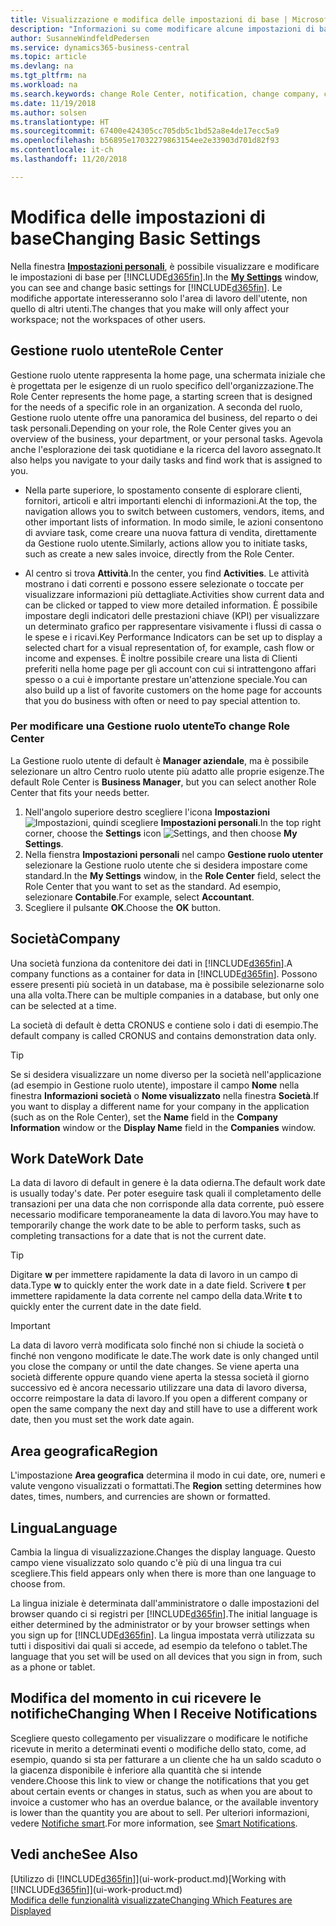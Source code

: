 ```yaml
---
title: Visualizzazione e modifica delle impostazioni di base | Microsoft Docs
description: "Informazioni su come modificare alcune impostazioni di base, ad esempio, la Gestione ruolo utente, la società o la data di lavoro."
author: SusanneWindfeldPedersen
ms.service: dynamics365-business-central
ms.topic: article
ms.devlang: na
ms.tgt_pltfrm: na
ms.workload: na
ms.search.keywords: change Role Center, notification, change company, change work date
ms.date: 11/19/2018
ms.author: solsen
ms.translationtype: HT
ms.sourcegitcommit: 67400e424305cc705db5c1bd52a8e4de17ecc5a9
ms.openlocfilehash: b56895e17032279863154ee2e33903d701d82f93
ms.contentlocale: it-ch
ms.lasthandoff: 11/20/2018

---
```

# <a name="changing-basic-settings"></a><span data-ttu-id="a4d7f-103">Modifica delle impostazioni di base</span><span class="sxs-lookup"><span data-stu-id="a4d7f-103">Changing Basic Settings</span></span>
<span data-ttu-id="a4d7f-104">Nella finestra [**Impostazioni personali**](https://businesscentral.dynamics.com?page=9176 "Passare direttamente alla pagina impostazioni utente in Business Central"), è possibile visualizzare e modificare le impostazioni di base per [!INCLUDE[d365fin](includes/d365fin_md.md)].</span><span class="sxs-lookup"><span data-stu-id="a4d7f-104">In the [**My Settings**](https://businesscentral.dynamics.com?page=9176 "Go directly to your user settings page in Business Central") window, you can see and change basic settings for [!INCLUDE[d365fin](includes/d365fin_md.md)].</span></span> <span data-ttu-id="a4d7f-105">Le modifiche apportate interesseranno solo l'area di lavoro dell'utente, non quello di altri utenti.</span><span class="sxs-lookup"><span data-stu-id="a4d7f-105">The changes that you make will only affect your workspace; not the workspaces of other users.</span></span>  

## <a name="role-center"></a> <span data-ttu-id="a4d7f-106">Gestione ruolo utente</span><span class="sxs-lookup"><span data-stu-id="a4d7f-106">Role Center</span></span>
<span data-ttu-id="a4d7f-107">Gestione ruolo utente rappresenta la home page, una schermata iniziale che è progettata per le esigenze di un ruolo specifico dell'organizzazione.</span><span class="sxs-lookup"><span data-stu-id="a4d7f-107">The Role Center represents the home page, a starting screen that is designed for the needs of a specific role in an organization.</span></span> <span data-ttu-id="a4d7f-108">A seconda del ruolo, Gestione ruolo utente offre una panoramica del business, del reparto o dei task personali.</span><span class="sxs-lookup"><span data-stu-id="a4d7f-108">Depending on your role, the Role Center gives you an overview of the business, your department, or your personal tasks.</span></span> <span data-ttu-id="a4d7f-109">Agevola anche l'esplorazione dei task quotidiane e la ricerca del lavoro assegnato.</span><span class="sxs-lookup"><span data-stu-id="a4d7f-109">It also helps you navigate to your daily tasks and find work that is assigned to you.</span></span>

-   <span data-ttu-id="a4d7f-110">Nella parte superiore, lo spostamento consente di esplorare clienti, fornitori, articoli e altri importanti elenchi di informazioni.</span><span class="sxs-lookup"><span data-stu-id="a4d7f-110">At the top, the navigation allows you to switch between customers, vendors, items, and other important lists of information.</span></span> <span data-ttu-id="a4d7f-111">In modo simile, le azioni consentono di avviare task, come creare una nuova fattura di vendita, direttamente da Gestione ruolo utente.</span><span class="sxs-lookup"><span data-stu-id="a4d7f-111">Similarly, actions allow you to initiate tasks, such as create a new sales invoice, directly from the Role Center.</span></span>

-   <span data-ttu-id="a4d7f-112">Al centro si trova **Attività**.</span><span class="sxs-lookup"><span data-stu-id="a4d7f-112">In the center, you find **Activities**.</span></span> <span data-ttu-id="a4d7f-113">Le attività mostrano i dati correnti e possono essere selezionate o toccate per visualizzare informazioni più dettagliate.</span><span class="sxs-lookup"><span data-stu-id="a4d7f-113">Activities show current data and can be clicked or tapped to view more detailed information.</span></span> <span data-ttu-id="a4d7f-114">È possibile impostare degli indicatori delle prestazioni chiave (KPI) per visualizzare un determinato grafico per rappresentare visivamente i flussi di cassa o le spese e i ricavi.</span><span class="sxs-lookup"><span data-stu-id="a4d7f-114">Key Performance Indicators can be set up to display a selected chart for a visual representation of, for example, cash flow or income and expenses.</span></span> <span data-ttu-id="a4d7f-115">È inoltre possibile creare una lista di Clienti preferiti nella home page per gli account con cui si intrattengono affari spesso o a cui è importante prestare un'attenzione speciale.</span><span class="sxs-lookup"><span data-stu-id="a4d7f-115">You can also build up a list of favorite customers on the home page for accounts that you do business with often or need to pay special attention to.</span></span>

### <a name="to-change-role-center"></a><span data-ttu-id="a4d7f-116">Per modificare una Gestione ruolo utente</span><span class="sxs-lookup"><span data-stu-id="a4d7f-116">To change Role Center</span></span>
<span data-ttu-id="a4d7f-117">La Gestione ruolo utente di default è **Manager aziendale**, ma è possibile selezionare un altro Centro ruolo utente più adatto alle proprie esigenze.</span><span class="sxs-lookup"><span data-stu-id="a4d7f-117">The default Role Center is **Business Manager**, but you can select another Role Center that fits your needs better.</span></span>
1. <span data-ttu-id="a4d7f-118">Nell'angolo superiore destro scegliere l'icona **Impostazioni** ![Impostazioni](media/ui-experience/settings_icon_small.png "icona Impostazioni per Gestione ruolo utente"), quindi scegliere **Impostazioni personali**.</span><span class="sxs-lookup"><span data-stu-id="a4d7f-118">In the top right corner, choose the **Settings** icon ![Settings](media/ui-experience/settings_icon_small.png "Settings icon for role center"), and then choose **My Settings**.</span></span>
2. <span data-ttu-id="a4d7f-119">Nella fienstra **Impostazioni personali** nel campo **Gestione ruolo utenter** selezionare la Gestione ruolo utente che si desidera impostare come standard.</span><span class="sxs-lookup"><span data-stu-id="a4d7f-119">In the **My Settings** window, in the **Role Center** field, select the Role Center that you want to set as the standard.</span></span> <span data-ttu-id="a4d7f-120">Ad esempio, selezionare **Contabile**.</span><span class="sxs-lookup"><span data-stu-id="a4d7f-120">For example, select **Accountant**.</span></span>
3. <span data-ttu-id="a4d7f-121">Scegliere il pulsante **OK**.</span><span class="sxs-lookup"><span data-stu-id="a4d7f-121">Choose the **OK** button.</span></span>

## <a name="company"></a><span data-ttu-id="a4d7f-122">Società</span><span class="sxs-lookup"><span data-stu-id="a4d7f-122">Company</span></span>
<span data-ttu-id="a4d7f-123">Una società funziona da contenitore dei dati in [!INCLUDE[d365fin](includes/d365fin_md.md)].</span><span class="sxs-lookup"><span data-stu-id="a4d7f-123">A company functions as a container for data in [!INCLUDE[d365fin](includes/d365fin_md.md)].</span></span> <span data-ttu-id="a4d7f-124">Possono essere presenti più società in un database, ma è possibile selezionarne solo una alla volta.</span><span class="sxs-lookup"><span data-stu-id="a4d7f-124">There can be multiple companies in a database, but only one can be selected at a time.</span></span>

<span data-ttu-id="a4d7f-125">La società di default è detta CRONUS e contiene solo i dati di esempio.</span><span class="sxs-lookup"><span data-stu-id="a4d7f-125">The default company is called CRONUS and contains demonstration data only.</span></span>

> [!TIP]  
>   <span data-ttu-id="a4d7f-126">Se si desidera visualizzare un nome diverso per la società nell'applicazione (ad esempio in Gestione ruolo utente), impostare il campo **Nome** nella finestra **Informazioni società** o **Nome visualizzato** nella finestra **Società**.</span><span class="sxs-lookup"><span data-stu-id="a4d7f-126">If you want to display a different name for your company in the application (such as on the Role Center), set the **Name** field in the **Company Information** window or the **Display Name** field in the **Companies** window.</span></span>  

## <a name="work-date"></a><span data-ttu-id="a4d7f-127">Work Date</span><span class="sxs-lookup"><span data-stu-id="a4d7f-127">Work Date</span></span>
<span data-ttu-id="a4d7f-128">La data di lavoro di default in genere è la data odierna.</span><span class="sxs-lookup"><span data-stu-id="a4d7f-128">The default work date is usually today's date.</span></span> <span data-ttu-id="a4d7f-129">Per poter eseguire task quali il completamento delle transazioni per una data che non corrisponde alla data corrente, può essere necessario modificare temporaneamente la data di lavoro.</span><span class="sxs-lookup"><span data-stu-id="a4d7f-129">You may have to temporarily change the work date to be able to perform tasks, such as completing transactions for a date that is not the current date.</span></span>

> [!TIP]  
>   <span data-ttu-id="a4d7f-130">Digitare **w** per immettere rapidamente la data di lavoro in un campo di data.</span><span class="sxs-lookup"><span data-stu-id="a4d7f-130">Type **w** to quickly enter the work date in a date field.</span></span> <span data-ttu-id="a4d7f-131">Scrivere **t** per immettere rapidamente la data corrente nel campo della data.</span><span class="sxs-lookup"><span data-stu-id="a4d7f-131">Write **t** to quickly enter the current date in the date field.</span></span>

> [!IMPORTANT]  
>   <span data-ttu-id="a4d7f-132">La data di lavoro verrà modificata solo finché non si chiude la società o finché non vengono modificate le date.</span><span class="sxs-lookup"><span data-stu-id="a4d7f-132">The work date is only changed until you close the company or until the date changes.</span></span> <span data-ttu-id="a4d7f-133">Se viene aperta una società differente oppure quando viene aperta la stessa società il giorno successivo ed è ancora necessario utilizzare una data di lavoro diversa, occorre reimpostare la data di lavoro.</span><span class="sxs-lookup"><span data-stu-id="a4d7f-133">If you open a different company or open the same company the next day and still have to use a different work date, then you must set the work date again.</span></span>

## <a name="region"></a> <span data-ttu-id="a4d7f-134">Area geografica</span><span class="sxs-lookup"><span data-stu-id="a4d7f-134">Region</span></span>
<span data-ttu-id="a4d7f-135">L'impostazione **Area geografica** determina il modo in cui date, ore, numeri e valute vengono visualizzati o formattati.</span><span class="sxs-lookup"><span data-stu-id="a4d7f-135">The **Region** setting determines how dates, times, numbers, and currencies are shown or formatted.</span></span>   


## <a name="language"></a> <span data-ttu-id="a4d7f-136">Lingua</span><span class="sxs-lookup"><span data-stu-id="a4d7f-136">Language</span></span>
<span data-ttu-id="a4d7f-137">Cambia la lingua di visualizzazione.</span><span class="sxs-lookup"><span data-stu-id="a4d7f-137">Changes the display language.</span></span> <span data-ttu-id="a4d7f-138">Questo campo viene visualizzato solo quando c'è più di una lingua tra cui scegliere.</span><span class="sxs-lookup"><span data-stu-id="a4d7f-138">This field appears only when there is more than one language to choose from.</span></span> 

<span data-ttu-id="a4d7f-139">La lingua iniziale è determinata dall'amministratore o dalle impostazioni del browser quando ci si registri per [!INCLUDE[d365fin](includes/d365fin_md.md)].</span><span class="sxs-lookup"><span data-stu-id="a4d7f-139">The initial language is either determined by the administrator or by your browser settings when you sign up for [!INCLUDE[d365fin](includes/d365fin_md.md)].</span></span> <span data-ttu-id="a4d7f-140">La lingua impostata verrà utilizzata su tutti i dispositivi dai quali si accede, ad esempio da telefono o tablet.</span><span class="sxs-lookup"><span data-stu-id="a4d7f-140">The language that you set will be used on all devices that you sign in from, such as a phone or tablet.</span></span>

## <a name="changing-when-i-receive-notifications"></a><span data-ttu-id="a4d7f-141">Modifica del momento in cui ricevere le notifiche</span><span class="sxs-lookup"><span data-stu-id="a4d7f-141">Changing When I Receive Notifications</span></span>
<span data-ttu-id="a4d7f-142">Scegliere questo collegamento per visualizzare o modificare le notifiche ricevute in merito a determinati eventi o modifiche dello stato, come, ad esempio, quando si sta per fatturare a un cliente che ha un saldo scaduto o la giacenza disponibile è inferiore alla quantità che si intende vendere.</span><span class="sxs-lookup"><span data-stu-id="a4d7f-142">Choose this link to view or change the notifications that you get about certain events or changes in status, such as when you are about to invoice a customer who has an overdue balance, or the available inventory is lower than the quantity you are about to sell.</span></span> <span data-ttu-id="a4d7f-143">Per ulteriori informazioni, vedere [Notifiche smart](ui-smart-notifications.md).</span><span class="sxs-lookup"><span data-stu-id="a4d7f-143">For more information, see [Smart Notifications](ui-smart-notifications.md).</span></span>

## <a name="see-also"></a><span data-ttu-id="a4d7f-144">Vedi anche</span><span class="sxs-lookup"><span data-stu-id="a4d7f-144">See Also</span></span>
<span data-ttu-id="a4d7f-145">[Utilizzo di [!INCLUDE[d365fin](includes/d365fin_md.md)]](ui-work-product.md)</span><span class="sxs-lookup"><span data-stu-id="a4d7f-145">[Working with [!INCLUDE[d365fin](includes/d365fin_md.md)]](ui-work-product.md)</span></span>  
[<span data-ttu-id="a4d7f-146">Modifica delle funzionalità visualizzate</span><span class="sxs-lookup"><span data-stu-id="a4d7f-146">Changing Which Features are Displayed</span></span>](ui-experiences.md)  

